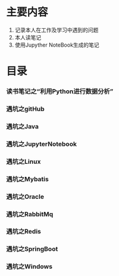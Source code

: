 # 主要内容
1. 记录本人在工作及学习中遇到的问题
2. 本人读笔记
3. 使用Jupyther NoteBook生成的笔记

# 目录
### 读书笔记之“利用Python进行数据分析”

### 遇坑之gitHub

### 遇坑之Java

### 遇坑之JupyterNotebook

### 遇坑之Linux

### 遇坑之Mybatis

### 遇坑之Oracle

### 遇坑之RabbitMq

### 遇坑之Redis

### 遇坑之SpringBoot

### 遇坑之Windows